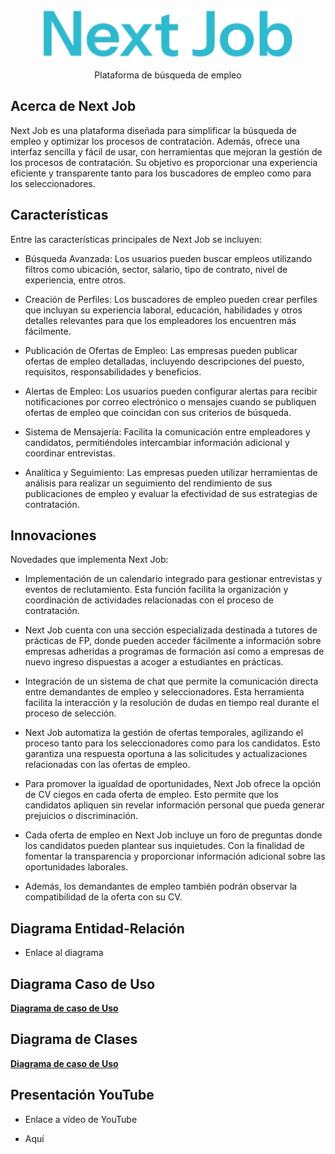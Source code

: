 <p align="center">
    <img src="public/build/assets/img/logo_next_job_ext.svg" width="400" alt="Next Job Logo">
</p>

<p align="center">
    Plataforma de búsqueda de empleo
</p>

## Acerca de Next Job

Next Job es una plataforma diseñada para simplificar la búsqueda de empleo y optimizar los procesos de contratación. Además, ofrece una interfaz sencilla y fácil de usar, con herramientas que mejoran la gestión de los procesos de contratación. Su objetivo es proporcionar una experiencia eficiente y transparente tanto para los buscadores de empleo como para los seleccionadores.

## Características

Entre las características principales de Next Job se incluyen:

- Búsqueda Avanzada: Los usuarios pueden buscar empleos utilizando filtros como ubicación, sector, salario, tipo de contrato, nivel de experiencia, entre otros.

- Creación de Perfiles: Los buscadores de empleo pueden crear perfiles que incluyan su experiencia laboral, educación, habilidades y otros detalles relevantes para que los empleadores los encuentren más fácilmente.

- Publicación de Ofertas de Empleo: Las empresas pueden publicar ofertas de empleo detalladas, incluyendo descripciones del puesto, requisitos, responsabilidades y beneficios.

- Alertas de Empleo: Los usuarios pueden configurar alertas para recibir notificaciones por correo electrónico o mensajes cuando se publiquen ofertas de empleo que coincidan con sus criterios de búsqueda.

- Sistema de Mensajería: Facilita la comunicación entre empleadores y candidatos, permitiéndoles intercambiar información adicional y coordinar entrevistas.

- Analítica y Seguimiento: Las empresas pueden utilizar herramientas de análisis para realizar un seguimiento del rendimiento de sus publicaciones de empleo y evaluar la efectividad de sus estrategias de contratación.

## Innovaciones

Novedades que implementa Next Job:

- Implementación de un calendario integrado para gestionar entrevistas y eventos de reclutamiento. Esta función facilita la organización y coordinación de actividades relacionadas con el proceso de contratación.

- Next Job cuenta con una sección especializada destinada a tutores de prácticas de FP, donde pueden acceder fácilmente a información sobre empresas adheridas a programas de formación así como a empresas de nuevo ingreso dispuestas a acoger a estudiantes en prácticas.

- Integración de un sistema de chat que permite la comunicación directa entre demandantes de empleo y seleccionadores. Esta herramienta facilita la interacción y la resolución de dudas en tiempo real durante el proceso de selección.

- Next Job automatiza la gestión de ofertas temporales, agilizando el proceso tanto para los seleccionadores como para los candidatos. Esto garantiza una respuesta oportuna a las solicitudes y actualizaciones relacionadas con las ofertas de empleo.

- Para promover la igualdad de oportunidades, Next Job ofrece la opción de CV ciegos en cada oferta de empleo. Esto permite que los candidatos apliquen sin revelar información personal que pueda generar prejuicios o discriminación.

- Cada oferta de empleo en Next Job incluye un foro de preguntas donde los candidatos pueden plantear sus inquietudes. Con la finalidad de fomentar la transparencia y proporcionar información adicional sobre las oportunidades laborales.

- Además, los demandantes de empleo también podrán observar la compatibilidad de la oferta con su CV.

## Diagrama Entidad-Relación

- Enlace al diagrama

## Diagrama Caso de Uso

**[Diagrama de caso de Uso](https://docs.google.com/document/d/1k_FPWJaiBh6g11-L8nAPHnMrsvgE6CryUoKjP_H95-E/edit?usp=sharing)**

## Diagrama de Clases

**[Diagrama de caso de Uso](https://docs.google.com/document/d/1k_FPWJaiBh6g11-L8nAPHnMrsvgE6CryUoKjP_H95-E/edit?usp=sharing)**

## Presentación YouTube

- Enlace a vídeo de YouTube

- Aquí
